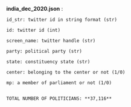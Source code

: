 **india_dec_2020.json** :

    id_str: twitter id in string format (str)

    id: twitter id (int)

    screen_name: twitter handle (str)

    party: political party (str)

    state: constituency state (str)

    center: belonging to the center or not (1/0)

    mp: a member of parliament or not (1/0)
  
  
    TOTAL NUMBER OF POLITICIANS: **37,116**
